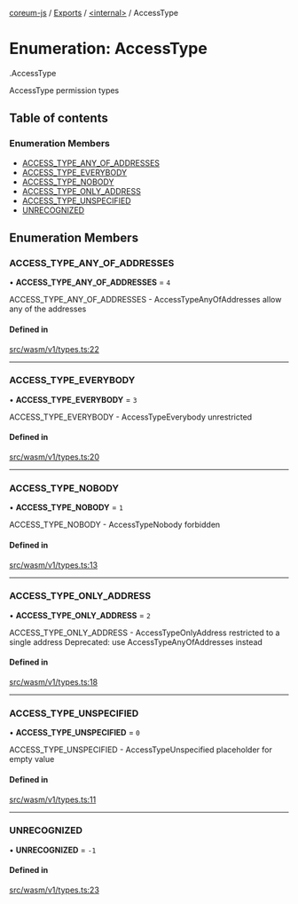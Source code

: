 [coreum-js](../README.md) / [Exports](../modules.md) / [<internal\>](../modules/internal_.md) / AccessType

# Enumeration: AccessType

[<internal>](../modules/internal_.md).AccessType

AccessType permission types

## Table of contents

### Enumeration Members

- [ACCESS\_TYPE\_ANY\_OF\_ADDRESSES](internal_.AccessType.md#access_type_any_of_addresses)
- [ACCESS\_TYPE\_EVERYBODY](internal_.AccessType.md#access_type_everybody)
- [ACCESS\_TYPE\_NOBODY](internal_.AccessType.md#access_type_nobody)
- [ACCESS\_TYPE\_ONLY\_ADDRESS](internal_.AccessType.md#access_type_only_address)
- [ACCESS\_TYPE\_UNSPECIFIED](internal_.AccessType.md#access_type_unspecified)
- [UNRECOGNIZED](internal_.AccessType.md#unrecognized)

## Enumeration Members

### ACCESS\_TYPE\_ANY\_OF\_ADDRESSES

• **ACCESS\_TYPE\_ANY\_OF\_ADDRESSES** = ``4``

ACCESS_TYPE_ANY_OF_ADDRESSES - AccessTypeAnyOfAddresses allow any of the addresses

#### Defined in

[src/wasm/v1/types.ts:22](https://github.com/PyramydLabs/coreum-js/blob/987bc3b/src/wasm/v1/types.ts#L22)

___

### ACCESS\_TYPE\_EVERYBODY

• **ACCESS\_TYPE\_EVERYBODY** = ``3``

ACCESS_TYPE_EVERYBODY - AccessTypeEverybody unrestricted

#### Defined in

[src/wasm/v1/types.ts:20](https://github.com/PyramydLabs/coreum-js/blob/987bc3b/src/wasm/v1/types.ts#L20)

___

### ACCESS\_TYPE\_NOBODY

• **ACCESS\_TYPE\_NOBODY** = ``1``

ACCESS_TYPE_NOBODY - AccessTypeNobody forbidden

#### Defined in

[src/wasm/v1/types.ts:13](https://github.com/PyramydLabs/coreum-js/blob/987bc3b/src/wasm/v1/types.ts#L13)

___

### ACCESS\_TYPE\_ONLY\_ADDRESS

• **ACCESS\_TYPE\_ONLY\_ADDRESS** = ``2``

ACCESS_TYPE_ONLY_ADDRESS - AccessTypeOnlyAddress restricted to a single address
Deprecated: use AccessTypeAnyOfAddresses instead

#### Defined in

[src/wasm/v1/types.ts:18](https://github.com/PyramydLabs/coreum-js/blob/987bc3b/src/wasm/v1/types.ts#L18)

___

### ACCESS\_TYPE\_UNSPECIFIED

• **ACCESS\_TYPE\_UNSPECIFIED** = ``0``

ACCESS_TYPE_UNSPECIFIED - AccessTypeUnspecified placeholder for empty value

#### Defined in

[src/wasm/v1/types.ts:11](https://github.com/PyramydLabs/coreum-js/blob/987bc3b/src/wasm/v1/types.ts#L11)

___

### UNRECOGNIZED

• **UNRECOGNIZED** = ``-1``

#### Defined in

[src/wasm/v1/types.ts:23](https://github.com/PyramydLabs/coreum-js/blob/987bc3b/src/wasm/v1/types.ts#L23)
